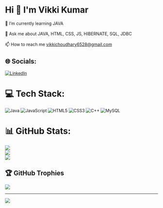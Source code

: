 

#                                            Hi 👋 I'm Vikki Kumar



🌱 I’m currently learning JAVA<br><br>💬 Ask me about JAVA, HTML, CSS, JS, HIBERNATE, SQL, JDBC<br><br>📫 How to reach me vikkichoudhary6528@gmail.com


## 🌐 Socials:
[![LinkedIn](https://img.shields.io/badge/LinkedIn-%230077B5.svg?logo=linkedin&logoColor=white)](https://linkedin.com/in/vikki-kumar) 

# 💻 Tech Stack:
![Java](https://img.shields.io/badge/java-%23ED8B00.svg?style=for-the-badge&logo=java&logoColor=white) ![JavaScript](https://img.shields.io/badge/javascript-%23323330.svg?style=for-the-badge&logo=javascript&logoColor=%23F7DF1E) ![HTML5](https://img.shields.io/badge/html5-%23E34F26.svg?style=for-the-badge&logo=html5&logoColor=white) ![CSS3](https://img.shields.io/badge/css3-%231572B6.svg?style=for-the-badge&logo=css3&logoColor=white) ![C++](https://img.shields.io/badge/c++-%2300599C.svg?style=for-the-badge&logo=c%2B%2B&logoColor=white) ![MySQL](https://img.shields.io/badge/mysql-%2300f.svg?style=for-the-badge&logo=mysql&logoColor=white)
# 📊 GitHub Stats:
![](https://github-readme-stats.vercel.app/api?username=mevicky9254&theme=dark&hide_border=false&include_all_commits=true&count_private=true)<br/>
![](https://github-readme-streak-stats.herokuapp.com/?user=mevicky9254&theme=dark&hide_border=false)<br/>
![](https://github-readme-stats.vercel.app/api/top-langs/?username=mevicky9254&theme=dark&hide_border=false&include_all_commits=true&count_private=true&layout=compact)

## 🏆 GitHub Trophies
![](https://github-profile-trophy.vercel.app/?username=mevicky9254&theme=radical&no-frame=false&no-bg=false&margin-w=4)

---
[![](https://visitcount.itsvg.in/api?id=mevicky9254&icon=0&color=0)](https://visitcount.itsvg.in)



